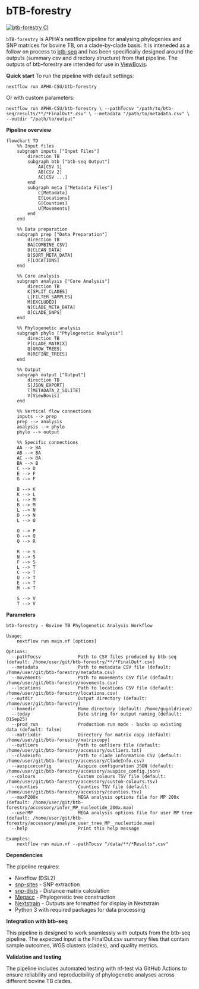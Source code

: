 # **bTB-forestry**

[![btb-forestry CI](https://github.com/APHA-CSU/btb-forestry/workflows/btb-forestry%20CI/badge.svg)](https://github.com/APHA-CSU/btb-forestry/actions)

`bTB-forestry` is APHA's nextflow pipeline for analysing phylogenies and SNP matrices for bovine TB, on a clade-by-clade basis.  It is inteneded as a follow on process to [btb-seq](https://github.com/APHA-CSU/btb-seq) and has been specifically designed around the outputs (summary csv and directory structure) from that pipeline. The outputs of btb-forestry are intended for use in [ViewBovis](https://github.com/APHA-CSU/ViewBovis).

**Quick start**
To run the pipeline with default settings:

`nextflow run APHA-CSU/btb-forestry`

Or with custom parameters:

`nextflow run APHA-CSU/btb-forestry \
    --pathTocsv "/path/to/btb-seq/results/**/*FinalOut*.csv" \
    --metadata "/path/to/metadata.csv" \
    --outdir "/path/to/output"`

**Pipeline overview**

```mermaid
flowchart TD
    %% Input files
    subgraph inputs ["Input Files"]
        direction TB
        subgraph btb ["btb-seq Output"]
            AA[CSV 1]
            AB[CSV 2] 
            AC[CSV ...]
        end
        subgraph meta ["Metadata Files"]
            C[Metadata]
            E[Locations]
            G[Counties]
            U[Movements]
        end
    end
    
    %% Data preparation
    subgraph prep ["Data Preparation"]
        direction TB
        BA[COMBINE_CSV]
        B[CLEAN_DATA]
        D[SORT_META_DATA]
        F[LOCATIONS]
    end
    
    %% Core analysis
    subgraph analysis ["Core Analysis"]
        direction TB
        K[SPLIT_CLADES]
        L[FILTER_SAMPLES]
        M[EXCLUDED]
        N[CLADE_META_DATA]
        O[CLADE_SNPS]
    end
    
    %% Phylogenetic analysis
    subgraph phylo ["Phylogenetic Analysis"]
        direction TB
        P[CLADE_MATRIX]
        Q[GROW_TREES]
        R[REFINE_TREES]
    end
    
    %% Output
    subgraph output ["Output"]
        direction TB
        S[JSON_EXPORT]
        T[METADATA_2_SQLITE]
        V[ViewBovis]
    end
    
    %% Vertical flow connections
    inputs --> prep
    prep --> analysis
    analysis --> phylo
    phylo --> output
    
    %% Specific connections
    AA --> BA
    AB --> BA
    AC --> BA
    BA --> B
    C --> D
    E --> F
    G --> F
    
    B --> K
    K --> L
    L --> M
    B --> M
    L --> N
    D --> N
    L --> O
    
    O --> P
    O --> Q
    Q --> R
    
    R --> S
    N --> S
    F --> S
    L --> T
    C --> T
    U --> T
    E --> T
    M --> T
    
    S --> V
    T --> V
```

**Parameters**

    btb-forestry - Bovine TB Phylogenetic Analysis Workflow
    
    Usage:
        nextflow run main.nf [options]
    
    Options:
      --pathTocsv              Path to CSV files produced by btb-seq (default: /home/user/git/btb-forestry/**/*FinalOut*.csv)
      --metadata               Path to metadata CSV file (default: /home/user/git/btb-forestry/metadata.csv)
      --movements              Path to movements CSV file (default: /home/user/git/btb-forestry/movements.csv)
      --locations              Path to locations CSV file (default: /home/user/git/btb-forestry/locations.csv)
      --outdir                 Output directory (default: /home/user/git/btb-forestry)
      --homedir                Home directory (default: /home/guyoldrieve)
      --today                  Date string for output naming (default: 01Sep25)
      --prod_run               Production run mode - backs up existing data (default: false)
      --matrixdir              Directory for matrix copy (default: /home/user/git/btb-forestry/matrixcopy)
      --outliers               Path to outliers file (default: /home/user/git/btb-forestry/accessory/outliers.txt)
      --cladeinfo              Path to clade information CSV (default: /home/user/git/btb-forestry/accessory/CladeInfo.csv)
      --auspiceconfig          Auspice configuration JSON (default: /home/user/git/btb-forestry/accessory/auspice_config.json)
      --colours                Custom colours TSV file (default: /home/user/git/btb-forestry/accessory/custom-colours.tsv)
      --counties               Counties TSV file (default: /home/user/git/btb-forestry/accessory/counties.tsv)
      --maxP200x               MEGA analysis options file for MP 200x (default: /home/user/git/btb-forestry/accessory/infer_MP_nucleotide_200x.mao)
      --userMP                 MEGA analysis options file for user MP tree (default: /home/user/git/btb-forestry/accessory/analyze_user_tree_MP__nucleotide.mao)
      --help                   Print this help message
    
    Examples:
        nextflow run main.nf --pathTocsv "/data/**/*Results*.csv" 

**Dependencies**

The pipeline requires:

-   Nextflow (DSL2)
-   [snp-sites](https://github.com/sanger-pathogens/snp-sites) - SNP extraction
-   [snp-dists](https://github.com/tseemann/snp-dists) - Distance matrix calculation
-   [Megacc](https://www.megasoftware.net/) - Phylogenetic tree construction
-   [Nextstrain](https://docs.nextstrain.org/en/latest/index.html) - Outputs are formatted for display in Nextstrain
-   Python 3 with required packages for data processing

**Integration with btb-seq**

This pipeline is designed to work seamlessly with outputs from the btb-seq pipeline. The expected input is the FinalOut.csv summary files that contain sample outcomes, WGS clusters (clades), and quality metrics.

**Validation and testing**

The pipeline includes automated testing with nf-test via GitHub Actions to ensure reliability and reproducibility of phylogenetic analyses across different bovine TB clades.